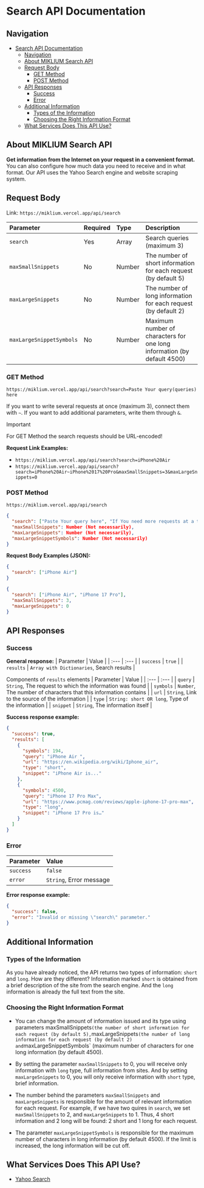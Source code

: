 # Search API Documentation

## Navigation

- [Search API Documentation](#search-api-documentation)
    - [Navigation](#navigation)
    - [About MIKLIUM Search API](#about-miklium-search-api)
    - [Request Body](#request-body)
        - [GET Method](#get-method)
        - [POST Method](#post-method)
    - [API Responses](#api-responses)
        - [Success](#success)
        - [Error](#error)
    - [Additional Information](#additional-information)
        - [Types of the Information](#types-of-the-information)
        - [Choosing the Right Information Format](#choosing-the-right-information-format)
    - [What Services Does This API Use?](#what-services-does-this-api-use-)

## About MIKLIUM Search API

**Get information from the Internet on your request in a convenient format.** You can also configure how much data you need to receive and in what format. Our API uses the Yahoo Search engine and website scraping system.

## Request Body

Link: `https://miklium.vercel.app/api/search`

| Parameter | Required | Type | Description |
| :--- | :--- | :--- | :--- |
| `search` | Yes | Array | Search queries (maximum 3) |
| `maxSmallSnippets`| No | Number | The number of short information for each request (by default 5) |
| `maxLargeSnippets` | No | Number | The number of long information for each request (by default 2) |
| `maxLargeSnippetSymbols` | No | Number | Maximum number of characters for one long information (by default 4500) |

### GET Method

`https://miklium.vercel.app/api/search?search=Paste Your query(queries) here`

If you want to write several requests at once (maximum 3), connect them with `~`. If you want to add additional parameters, write them through `&`.

> [!IMPORTANT]
> For GET Method the search requests should be URL-encoded!

**Request Link Examples:**
* `https://miklium.vercel.app/api/search?search=iPhone%20Air`
* `https://miklium.vercel.app/api/search?search=iPhone%20Air~iPhone%2017%20Pro&maxSmallSnippets=3&maxLargeSnippets=0`

### POST Method

`https://miklium.vercel.app/api/search`

```json
{
  "search": ["Paste Your query here", "If You need more requests at a time, add new objects to the list (maximum 3)"],
  "maxSmallSnippets": Number (Not necessarily),
  "maxLargeSnippets": Number (Not necessarily),
  "maxLargeSnippetSymbols": Number (Not necessarily)
}
```

**Request Body Examples (JSON):**
```json
{
  "search": ["iPhone Air"]
}
```
```json
{
  "search": ["iPhone Air", "iPhone 17 Pro"],
  "maxSmallSnippets": 3,
  "maxLargeSnippets": 0
}
```

## API Responses

### Success

**General response:**
| Parameter | Value |
| :--- | :--- |
| `success` | `true` |
| `results` | `Array with Dictionaries`, Search results |

Components of `results` elements
| Parameter | Value |
| :--- | :--- |
| `query` | `String`, The request to which the information was found |
| `symbols` | `Number`, The number of characters that this information contains |
| `url` | `String`, Link to the source of the information |
| `type` | `String: short OR long`, Type of the information |
| `snippet` | `String`, The information itself |

**Success response example:**
```json
{
  "success": true,
  "results": [
    {
      "symbols": 194,
      "query": "iPhone Air ",
      "url": "https://en.wikipedia.org/wiki/Iphone_air",
      "type": "short",
      "snippet": "iPhone Air is..."
    },
    {
      "symbols": 4500,
      "query": "iPhone 17 Pro Max",
      "url": "https://www.pcmag.com/reviews/apple-iphone-17-pro-max",
      "type": "long",
      "snippet": "iPhone 17 Pro is…"
    }
  ]
}
```

### Error

| Parameter | Value |
| :--- | :--- |
| `success` | `false` |
| `error` | `String`, Error message |

**Error response example:**
```json
{
  "success": false,
  "error": "Invalid or missing \"search\" parameter."
}
```

## Additional Information

### Types of the Information

As you have already noticed, the API returns two types of information: `short` and `long`. How are they different? Information marked `short` is obtained from a brief description of the site from the search engine. And the `long` information is already the full text from the site.

### Choosing the Right Information Format

* You can change the amount of information issued and its type using parameters maxSmallSnippets` (the number of short information for each request (by default 5), `maxLargeSnippets` (the number of long information for each request (by default 2) and `maxLargeSnippetSymbols` (maximum number of characters for one long information (by default 4500).

* By setting the parameter `maxSmallSnippets` to 0, you will receive only information with `long` type, full information from sites. And by setting `maxLargeSnippets` to 0, you will only receive information with `short` type, brief information.

* The number behind the parameters `maxSmallSnippets` and `maxLargeSnippets` is responsible for the amount of relevant information for each request. For example, if we have two quires  in `search`, we set `maxSmallSnippets` to 2, and `maxLargeSnippets` to 1. Thus, 4 short information and 2 long will be found: 2 short and 1 long for each request.

* The parameter `maxLargeSnippetSymbols` is responsible for the maximum number of characters in long information (by default 4500). If the limit is increased, the long information will be cut off.

## What Services Does This API Use?

- [Yahoo Search](https://search.yahoo.com)
